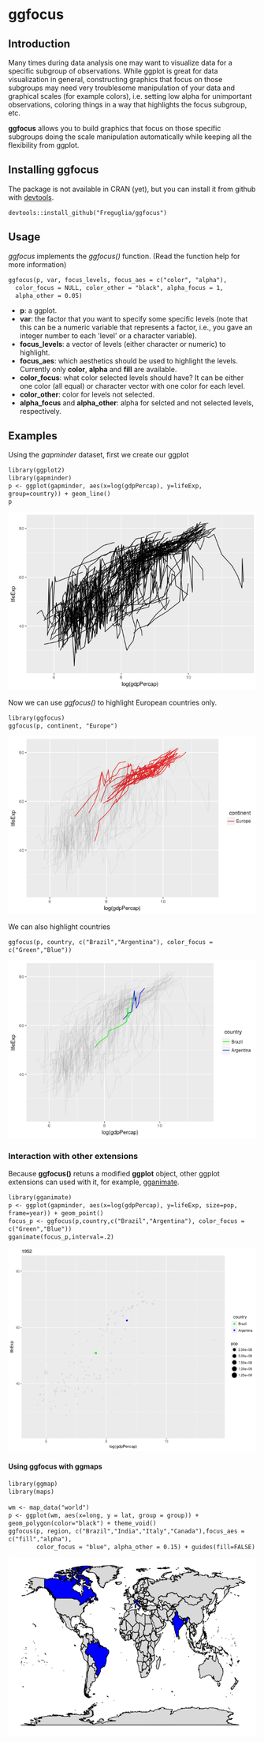 ggfocus
=======

Introduction
------------

Many times during data analysis one may want to visualize data for a
specific subgroup of observations. While ggplot is great for data
visualization in general, constructing graphics that focus on those
subgroups may need very troublesome manipulation of your data and
graphical scales (for example colors), i.e. setting low alpha for
unimportant observations, coloring things in a way that highlights the
focus subgroup, etc.

**ggfocus** allows you to build graphics that focus on those specific
subgroups doing the scale manipulation automatically while keeping all
the flexibility from ggplot.

Installing ggfocus
------------------

The package is not available in CRAN (yet), but you can install it from
github with [devtools](https://github.com/hadley/devtools).

    devtools::install_github("Freguglia/ggfocus")

Usage
-----

*ggfocus* implements the *ggfocus()* function. (Read the function help
for more information)

    ggfocus(p, var, focus_levels, focus_aes = c("color", "alpha"),
      color_focus = NULL, color_other = "black", alpha_focus = 1,
      alpha_other = 0.05)

-   **p**: a ggplot.
-   **var**: the factor that you want to specify some specific levels
    (note that this can be a numeric variable that represents a factor,
    i.e., you gave an integer number to each 'level' or a character
    variable).
-   **focus\_levels**: a vector of levels (either character or numeric)
    to highlight.
-   **focus\_aes**: which aesthetics should be used to highlight the
    levels. Currently only **color**, **alpha** and **fill** are
    available.
-   **color\_focus**: what color selected levels should have? It can be
    either one color (all equal) or character vector with one color for
    each level.
-   **color\_other**: color for levels not selected.
-   **alpha\_focus** and **alpha\_other**: alpha for selcted and not
    selected levels, respectively.

Examples
--------

Using the *gapminder* dataset, first we create our ggplot

    library(ggplot2)
    library(gapminder)
    p <- ggplot(gapminder, aes(x=log(gdpPercap), y=lifeExp, group=country)) + geom_line()
    p

![](README_files/figure-markdown_strict/ex1_create-1.png)

Now we can use *ggfocus()* to highlight European countries only.

    library(ggfocus)
    ggfocus(p, continent, "Europe")

![](README_files/figure-markdown_strict/unnamed-chunk-1-1.png)

We can also highlight countries

    ggfocus(p, country, c("Brazil","Argentina"), color_focus = c("Green","Blue"))

![](README_files/figure-markdown_strict/unnamed-chunk-2-1.png)

### Interaction with other extensions

Because **ggfocus()** retuns a modified **ggplot** object, other ggplot
extensions can used with it, for example,
[gganimate](https://github.com/dgrtwo/gganimate).

    library(gganimate)
    p <- ggplot(gapminder, aes(x=log(gdpPercap), y=lifeExp, size=pop, frame=year)) + geom_point()
    focus_p <- ggfocus(p,country,c("Brazil","Argentina"), color_focus = c("Green","Blue"))
    gganimate(focus_p,interval=.2)

<img src="README_files/focus_gapminder.gif" width="600px" />

#### Using ggfocus with ggmaps

    library(ggmap)
    library(maps)

    wm <- map_data("world")
    p <- ggplot(wm, aes(x=long, y = lat, group = group)) + geom_polygon(color="black") + theme_void()
    ggfocus(p, region, c("Brazil","India","Italy","Canada"),focus_aes = c("fill","alpha"),
            color_focus = "blue", alpha_other = 0.15) + guides(fill=FALSE)

![](README_files/figure-markdown_strict/unnamed-chunk-5-1.png)
